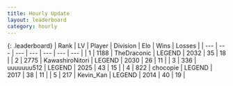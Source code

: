 ```yaml
---
title: Hourly Update
layout: leaderboard
category: hourly
---
```


{: .leaderboard}
| Rank | LV | Player | Division | Elo | Wins | Losses |
| --- | --- | --- | --- | --- | --- | --- |
| <span data-change="1">1</span> | 1188 | <span title="ID: 544310">TheDraconic</span> | LEGEND | <span data-change="0">2032</span> | <span data-change="0">35</span> | <span data-change="0">18</span> |
| <span data-change="4">2</span> | 2775 | <span title="ID: 164871">KawashiroNitori</span> | LEGEND | <span data-change="19">2030</span> | <span data-change="2">26</span> | <span data-change="0">11</span> |
| <span data-change="-2">3</span> | 336 | <span title="ID: 655022">uuuuuuu512</span> | LEGEND | <span data-change="-12">2025</span> | <span data-change="2">43</span> | <span data-change="2">15</span> |
| <span data-change="-1">4</span> | 822 | <span title="ID: 495743">chocopie</span> | LEGEND | <span data-change="0">2017</span> | <span data-change="0">38</span> | <span data-change="0">11</span> |
| <span data-change="-1">5</span> | 217 | <span title="ID: 651792">Kevin_Kan</span> | LEGEND | <span data-change="0">2014</span> | <span data-change="0">40</span> | <span data-change="0">19</span> |